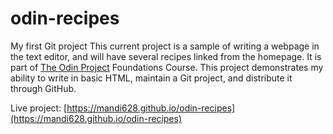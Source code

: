 # odin-recipes
My first Git project
This current project is a sample of writing a webpage in the text editor, and will have several recipes linked from the homepage. It is part of [The Odin Project](https://www.theodineproject.com) Foundations Course. This project demonstrates my ability to write in basic HTML, maintain a Git project, and distribute it through GitHub.

Live project: [https://mandi628.github.io/odin-recipes](https://mandi628.github.io/odin-recipes)